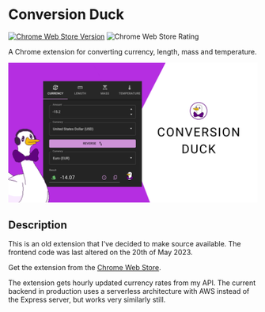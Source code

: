 # Conversion Duck

[![Chrome Web Store Version](https://img.shields.io/chrome-web-store/v/gmmmfkfijagbmdcnbmfiehhdcpioipmm)](https://chrome.google.com/webstore/detail/conversion-duck/gmmmfkfijagbmdcnbmfiehhdcpioipmm)
![Chrome Web Store Rating](https://img.shields.io/chrome-web-store/stars/gmmmfkfijagbmdcnbmfiehhdcpioipmm)

A Chrome extension for converting currency, length, mass and temperature.

![Promo Image](promo.png)

## Description

This is an old extension that I've decided to make source available. The frontend code was last altered on the 20th of May 2023.

Get the extension from the [Chrome Web Store](https://chromewebstore.google.com/detail/conversion-duck/gmmmfkfijagbmdcnbmfiehhdcpioipmm).

The extension gets hourly updated currency rates from my API. The current backend in production uses a serverless architecture with AWS instead of the Express server, but works very similarly still.
